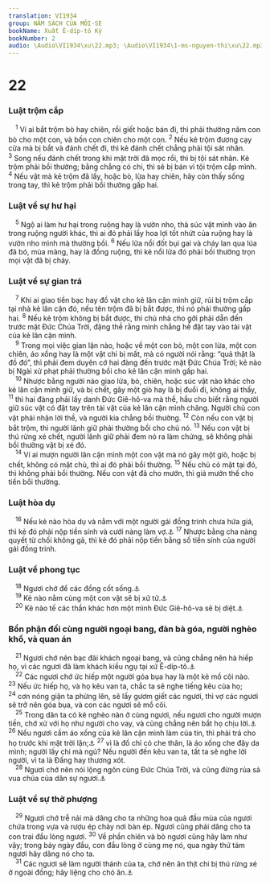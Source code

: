 ```yaml
---
translation: VI1934
group: NĂM SÁCH CỦA MÔI-SE
bookName: Xuất Ê-díp-tô Ký 
bookNumber: 2
audio: \Audio\VI1934\xu\22.mp3; \Audio\VI1934\1-ms-nguyen-thi\xu\22.mp3
---
```


<div class="title"><h1>22</h1><h3>Luật trộm cắp</h3></div>
<span class="verse xu_22_1"> <sup>1</sup> Ví ai bắt trộm bò hay chiên, rồi giết hoặc bán đi, thì phải thường năm con bò cho một con, và bốn con chiên cho một con. </span>
<span class="verse xu_22_2"><sup>2</sup> Nếu kẻ trộm đương cạy cửa mà bị bắt và đánh chết đi, thì kẻ đánh chết chẳng phải tội sát nhân. </span>
<span class="verse xu_22_3"><sup>3</sup> Song nếu đánh chết trong khi mặt trời đã mọc rồi, thì bị tội sát nhân. Kẻ trộm phải bồi thường; bằng chẳng có chi, thì sẽ bị bán vì tội trộm cắp mình. </span>
<span class="verse xu_22_4"><sup>4</sup> Nếu vật mà kẻ trộm đã lấy, hoặc bò, lừa hay chiên, hãy còn thấy sống trong tay, thì kẻ trộm phải bồi thường gấp hai. <br/></span>
<div class="title"><h3>Luật về sự hư hại</h3></div>
<span class="verse xu_22_5"> <sup>5</sup> Ngộ ai làm hư hại trong ruộng hay là vườn nho, thả súc vật mình vào ăn trong ruộng người khác, thì ai đó phải lấy hoa lợi tốt nhứt của ruộng hay là vườn nho mình mà thường bồi. </span>
<span class="verse xu_22_6"><sup>6</sup> Nếu lửa nổi đốt bụi gai và cháy lan qua lúa đã bó, mùa màng, hay là đồng ruộng, thì kẻ nổi lửa đó phải bồi thường trọn mọi vật đã bị cháy. <br/></span>
<div class="title"><h3>Luật về sự gian trá</h3></div>
<span class="verse xu_22_7"> <sup>7</sup> Khi ai giao tiền bạc hay đồ vật cho kẻ lân cận mình giữ, rủi bị trộm cắp tại nhà kẻ lân cận đó, nếu tên trộm đã bị bắt được, thì nó phải thường gấp hai. </span>
<span class="verse xu_22_8"><sup>8</sup> Nếu kẻ trộm không bị bắt được, thì chủ nhà cho gởi phải dẫn đến trước mặt Đức Chúa Trời, đặng thề rằng mình chẳng hề đặt tay vào tài vật của kẻ lân cận mình. <br/></span>
<span class="verse xu_22_9"> <sup>9</sup> Trong mọi việc gian lận nào, hoặc về một con bò, một con lừa, một con chiên, áo xống hay là một vật chi bị mất, mà có người nói rằng: “quả thật là đồ đó”, thì phải đem duyên cớ hai đàng đến trước mặt Đức Chúa Trời; kẻ nào bị Ngài xử phạt phải thường bồi cho kẻ lân cận mình gấp hai. <br/></span>
<span class="verse xu_22_10"> <sup>10</sup> Nhược bằng người nào giao lừa, bò, chiên, hoặc súc vật nào khác cho kẻ lân cận mình giữ, và bị chết, gãy một giò hay là bị đuổi đi, không ai thấy, </span>
<span class="verse xu_22_11"><sup>11</sup> thì hai đàng phải lấy danh Đức Giê-hô-va mà thề, hầu cho biết rằng người giữ súc vật có đặt tay trên tài vật của kẻ lân cận mình chăng. Người chủ con vật phải nhận lời thề, và người kia chẳng bồi thường. </span>
<span class="verse xu_22_12"><sup>12</sup> Còn nếu con vật bị bắt trộm, thì người lãnh giữ phải thường bồi cho chủ nó. </span>
<span class="verse xu_22_13"><sup>13</sup> Nếu con vật bị thú rừng xé chết, người lãnh giữ phải đem nó ra làm chứng, sẽ không phải bồi thường vật bị xé đó. <br/></span>
<span class="verse xu_22_14"> <sup>14</sup> Ví ai mượn người lân cận mình một con vật mà nó gãy một giò, hoặc bị chết, không có mặt chủ, thì ai đó phải bồi thường. </span>
<span class="verse xu_22_15"><sup>15</sup> Nếu chủ có mặt tại đó, thì không phải bồi thường. Nếu con vật đã cho mướn, thì giá mướn thế cho tiền bồi thường. <br/></span>
<div class="title"><h3>Luật hòa dụ</h3></div>
<span class="verse xu_22_16"> <sup>16</sup> Nếu kẻ nào hòa dụ và nằm với một người gái đồng trinh chưa hứa giá, thì kẻ đó phải nộp tiền sính và cưới nàng làm vợ.<a data-toggle="tooltip" data-placement="bottom" title="Phu 22:28-29">⚓</a></span>
<span class="verse xu_22_17"><sup>17</sup> Nhược bằng cha nàng quyết từ chối không gả, thì kẻ đó phải nộp tiền bằng số tiền sính của người gái đồng trinh. <br/></span>
<div class="title"><h3>Luật về phong tục</h3></div>
<span class="verse xu_22_18"> <sup>18</sup> Ngươi chớ để các đồng cốt sống.<a data-toggle="tooltip" data-placement="bottom" title="Phu 18:10-11">⚓</a><br/></span>
<span class="verse xu_22_19"> <sup>19</sup> Kẻ nào nằm cùng một con vật sẽ bị xử tử.<a data-toggle="tooltip" data-placement="bottom" title="Le 18:23; 20:15-16; Phu 27:21">⚓</a><br/></span>
<span class="verse xu_22_20"> <sup>20</sup> Kẻ nào tế các thần khác hơn một mình Đức Giê-hô-va sẽ bị diệt.<a data-toggle="tooltip" data-placement="bottom" title="Phu 17:2-7">⚓</a><br/></span>
<div class="title"><h3>Bổn phận đối cùng người ngoại bang, đàn bà góa, người nghèo khổ, và quan án</h3></div>
<span class="verse xu_22_21"> <sup>21</sup> Ngươi chớ nên bạc đãi khách ngoại bang, và cũng chẳng nên hà hiếp họ, vì các ngươi đã làm khách kiều ngụ tại xứ Ê-díp-tô.<a data-toggle="tooltip" data-placement="bottom" title="Xu 23:9; Le 19:33-34; Phu 24:17-18; 27:19">⚓</a><br/></span>
<span class="verse xu_22_22"> <sup>22</sup> Các ngươi chớ ức hiếp một người góa bụa hay là một kẻ mồ côi nào. </span>
<span class="verse xu_22_23"><sup>23</sup> Nếu ức hiếp họ, và họ kêu van ta, chắc ta sẽ nghe tiếng kêu của họ; </span>
<span class="verse xu_22_24"><sup>24</sup> cơn nóng giận ta phừng lên, sẽ lấy gươm giết các ngươi, thì vợ các ngươi sẽ trở nên góa bụa, và con các ngươi sẽ mồ côi. <br/></span>
<span class="verse xu_22_25"> <sup>25</sup> Trong dân ta có kẻ nghèo nàn ở cùng ngươi, nếu ngươi cho người mượn tiền, chớ xử với họ như người cho vay, và cũng chẳng nên bắt họ chịu lời.<a data-toggle="tooltip" data-placement="bottom" title="Le 25:35-38; Phu 15:7-11; 23:19-20">⚓</a></span>
<span class="verse xu_22_26"><sup>26</sup> Nếu ngươi cầm áo xống của kẻ lân cận mình làm của tin, thì phải trả cho họ trước khi mặt trời lặn;<a data-toggle="tooltip" data-placement="bottom" title="Phu 24:10-13">⚓</a></span>
<span class="verse xu_22_27"><sup>27</sup> vì là đồ chỉ có che thân, là áo xống che đậy da mình; người lấy chi mà ngủ? Nếu người đến kêu van ta, tất ta sẽ nghe lời người, vì ta là Đấng hay thương xót. <br/></span>
<span class="verse xu_22_28"> <sup>28</sup> Ngươi chớ nên nói lộng ngôn cùng Đức Chúa Trời, và cũng đừng rủa sả vua chúa của dân sự ngươi.<a data-toggle="tooltip" data-placement="bottom" title="Cong 23:5">⚓</a><br/></span>
<div class="title"><h3>Luật về sự thờ phượng</h3></div>
<span class="verse xu_22_29"> <sup>29</sup> Ngươi chớ trễ nải mà dâng cho ta những hoa quả đầu mùa của ngươi chứa trong vựa và rượu ép chảy nơi bàn ép. Ngươi cũng phải dâng cho ta con trai đầu lòng ngươi. </span>
<span class="verse xu_22_30"><sup>30</sup> Về phần chiên và bò ngươi cũng hãy làm như vậy; trong bảy ngày đầu, con đầu lòng ở cùng mẹ nó, qua ngày thứ tám ngươi hãy dâng nó cho ta. <br/></span>
<span class="verse xu_22_31"> <sup>31</sup> Các ngươi sẽ làm người thánh của ta, chớ nên ăn thịt chi bị thú rừng xé ở ngoài đồng; hãy liệng cho chó ăn.<a data-toggle="tooltip" data-placement="bottom" title="Le 17:15">⚓</a><br/></span>
